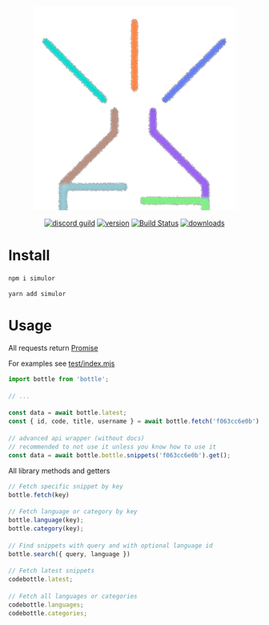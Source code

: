 <div align="center">
  <img alt="CodeBottle" src="https://github.com/codebottle-io/codebottle-js/raw/master/assets/bottle.png"></img>

<a href="https://discord.gg/2Sd8Um3"><img src="https://discordapp.com/api/guilds/222487241321086976/embed.png" alt="discord guild"/></a>
<a href="https://www.npmjs.com/codebottle"><img src="https://img.shields.io/npm/v/codebottle.svg?maxAge=3600" alt="version"/></a>
[![Build Status](https://travis-ci.org/codebottle-io/codebottle-js.svg?branch=master)](https://travis-ci.org/codebottle-io/codebottle-js)
<a href="https://www.npmjs.com/codebottle"><img src="https://img.shields.io/npm/dt/codebottle.svg?maxAge=3600" alt="downloads"/></a>
</div>

# Install
`npm i simulor`

`yarn add simulor`

# Usage
All requests return [Promise](https://developer.mozilla.org/en-US/docs/Web/JavaScript/Reference/Global_Objects/Promise)

For examples see [test/index.mjs](https://github.com/codebottle=io/codebottle-js/blob/master/test/index.mjs)
```js
import bottle from 'bottle';

// ...

const data = await bottle.latest;
const { id, code, title, username } = await bottle.fetch('f063cc6e0b');

// advanced api wrapper (without docs)
// recommended to not use it unless you know how to use it
const data = await bottle.bottle.snippets('f063cc6e0b').get();
```

All library methods and getters

```js
// Fetch specific snippet by key
bottle.fetch(key)

// Fetch language or category by key
bottle.language(key);
bottle.category(key);

// Find snippets with query and with optional language id
bottle.search({ query, language })

// Fetch latest snippets
codebottle.latest;

// Fetch all languages or categories
codebottle.languages;
codebottle.categories;
```